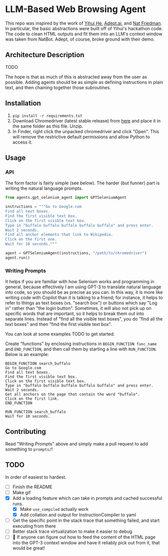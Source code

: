 # LLM-Based Web Browsing Agent

This repo was inspired by the work of [Yihui He](https://github.com/yihui-he/ActGPT), [Adept.ai](https://adept.ai/), and [Nat Friedman](https://github.com/nat/natbot). In particular, the basic abstractions were built off of Yihui's hackathon code. The code to clean HTML outputs and fit them into an LLM's context window was taken from NatBot. Adept, of course, broke ground with their demo. 


## Architecture Description

TODO

The hope is that as much of this is abstracted away from the user as possible. Adding agents should be as simple as defining instructions in plain text, and then chaining together those subroutines. 


## Installation

1. `pip install -r requirements.txt`
2. Download Chromedriver (latest stable release) from [here](https://sites.google.com/chromium.org/driver/) and place it in the same folder as this file. Unzip.
3. In Finder, right click the unpacked chromedriver and click "Open". This will remove the restrictive default permissions and allow Python to access it.


## Usage
### API
The form factor is fairly simple (see below). The harder (but funner) part is writing the natural language prompts.

```python
from agents.gpt_selenium_agent import GPTSeleniumAgent

instructions = """Go to Google.com
Find all text boxes.
Find the first visible text box.
Click on the first visible text box.
Type in "buffalo buffalo buffalo buffalo buffalo" and press enter.
Wait 2 seconds.
Find all anchor elements that link to Wikipedia.
Click on the first one.
Wait for 10 seconds."""

agent = GPTSeleniumAgent(instructions, "/path/to/chromedriver")
agent.run()
```

### Writing Prompts

It helps if you are familiar with how Selenium works and programming in general, because effectively I am using GPT-3 to translate natural language into code, so you should be as precise as you can. In this way, it is more like writing code with Copilot than it is talking to a friend; for instance, it helps to refer to things as text boxes (vs. "search box") or buttons which say "Log in" rather than "the login button". Sometimes, it will also not pick up on specific words that are important, so it helps to break them out into separate lines. Instead of "find all the visible text boxes", you do "find all the text boxes" and then "find the first visible text box".

You can look at some examples TODO to get started.

Create "functions" by enclosing instructions in ```BEGIN_FUNCTION func_name``` and ```END_FUNCTION```, and then call them by starting a line with ```RUN_FUNCTION```. Below is an example:

```
BEGIN_FUNCTION search_buffalo
Go to Google.com
Find all text boxes.
Find the first visible text box.
Click on the first visible text box.
Type in "buffalo buffalo buffalo buffalo buffalo" and press enter.
Wait 2 seconds.
Get all anchors on the page that contain the word "buffalo".
Click on the first link.
END_FUNCTION

RUN_FUNCTION search_buffalo
Wait for 10 seconds.
```

## Contributing

Read "Writing Prompts" above and simply make a pull request to add something to `prompts/`!

## TODO
In order of easiest to hardest.
- [ ] Finish the README
- [ ] Make gif
- [x] Add a loading feature which can take in prompts and cached successful runs.
    - [x] Make `use_compiled` actually work
    - [x] Add collation and output for InstructionCompiler to yaml
- [ ] Get the specific point in the stack trace that something failed, and start executing from there
- [ ] Better stack trace virtualization to make it easier to debug
- [ ] 🚨 If anyone can figure out how to feed the content of the HTML page into the GPT-3 context window and have it reliably pick out from it, that would be great!
